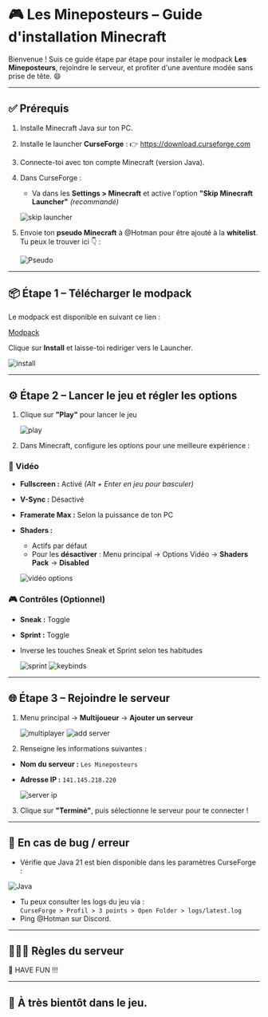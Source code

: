 # 🎮 Les Mineposteurs – Guide d'installation Minecraft

Bienvenue ! Suis ce guide étape par étape pour installer le modpack **Les Mineposteurs**, rejoindre le serveur, et profiter d'une aventure modée sans prise de tête. 😄

---

## ✅ Prérequis

1. Installe Minecraft Java sur ton PC.

2. Installe le launcher **CurseForge** :
   👉 https://download.curseforge.com

3. Connecte-toi avec ton compte Minecraft (version Java).

4. Dans CurseForge :
   - Va dans les **Settings > Minecraft** et active l'option **"Skip Minecraft Launcher"** *(recommandé)*

   ![skip launcher](https://github.com/user-attachments/assets/3212c532-69b1-449f-9bdc-eebe7b76f031)

5. Envoie ton **pseudo Minecraft** à @Hotman pour être ajouté à la **whitelist**.
Tu peux le trouver ici 👇 :

   ![Pseudo](https://github.com/user-attachments/assets/a3174b84-f66e-47d6-897b-0465d7cd4b57)

---

## 📦 Étape 1 – Télécharger le modpack

Le modpack est disponible en suivant ce lien :

[Modpack](https://www.curseforge.com/minecraft/modpacks/les-mineposteurs)

Clique sur **Install** et laisse-toi rediriger vers le Launcher.

![install](https://github.com/user-attachments/assets/b86937dc-7199-4074-b771-30891330cd59)

---

## ⚙️ Étape 2 – Lancer le jeu et régler les options

1. Clique sur **"Play"** pour lancer le jeu

   ![play](https://github.com/user-attachments/assets/e1c04826-9ab1-4636-becc-582253ebb626)

2. Dans Minecraft, configure les options pour une meilleure expérience :

### 🎥 Vidéo
- **Fullscreen :** Activé *(Alt + Enter en jeu pour basculer)*
- **V-Sync :** Désactivé
- **Framerate Max :** Selon la puissance de ton PC
- **Shaders :**
  - Actifs par défaut
  - Pour les **désactiver** : Menu principal → Options Vidéo → **Shaders Pack** → **Disabled**

   ![vidéo options](https://github.com/user-attachments/assets/343c4e1c-5992-4c33-8141-3eb15f657412)

### 🎮 Contrôles (Optionnel)
- **Sneak :** Toggle
- **Sprint :** Toggle
- Inverse les touches Sneak et Sprint selon tes habitudes

   ![sprint](https://github.com/user-attachments/assets/9d0e047a-1824-4c7e-a5a6-0c000b8ae928)
   ![keybinds](https://github.com/user-attachments/assets/d710dcba-a599-4feb-a1d9-8307e18154a2)

---

## 🌐 Étape 3 – Rejoindre le serveur

1. Menu principal → **Multijoueur** → **Ajouter un serveur**

   ![multiplayer](https://github.com/user-attachments/assets/31d70876-7360-4ed0-a4b9-c5356087e953)
   ![add server](https://github.com/user-attachments/assets/1aab9f55-bfa0-4606-b1f4-551e5c15faff)

2. Renseigne les informations suivantes :

- **Nom du serveur :** `Les Mineposteurs`
- **Adresse IP :** `141.145.218.220`

   ![server ip](https://github.com/user-attachments/assets/121217fa-2cc8-4b7d-899a-fad547b67f81)

3. Clique sur **"Terminé"**, puis sélectionne le serveur pour te connecter !

---

## 🧾 En cas de bug / erreur

- Vérifie que Java 21 est bien disponible dans les paramètres CurseForge :

![Java](https://github.com/user-attachments/assets/df4d9391-78ff-47a2-9da3-9acd40c7c770)

- Tu peux consulter les logs du jeu via :  
  `CurseForge > Profil > 3 points > Open Folder > logs/latest.log`
- Ping @Hotman sur Discord.

---

## 🧑‍🤝‍🧑 Règles du serveur

🥳 HAVE FUN !!!

---

## 👋 À très bientôt dans le jeu.
